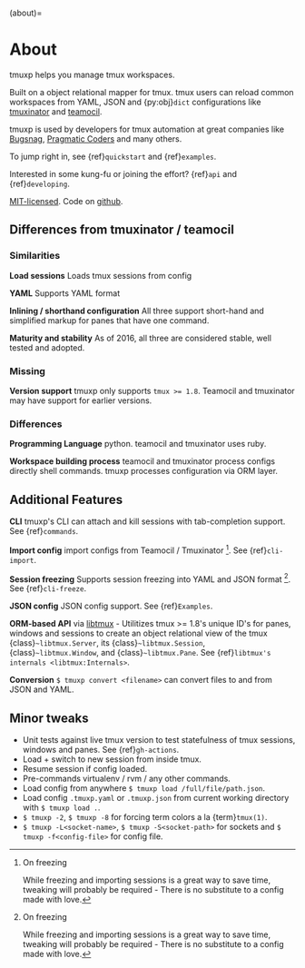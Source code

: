 ```{module} tmuxp

```

(about)=

# About

tmuxp helps you manage tmux workspaces.

Built on a object relational mapper for tmux. tmux users can reload common
workspaces from YAML, JSON and {py:obj}`dict` configurations like
[tmuxinator][tmuxinator] and [teamocil][teamocil].

tmuxp is used by developers for tmux automation at great companies like
[Bugsnag][bugsnag], [Pragmatic Coders][pragmatic coders] and many others.

To jump right in, see {ref}`quickstart` and {ref}`examples`.

Interested in some kung-fu or joining the effort? {ref}`api` and
{ref}`developing`.

[MIT-licensed][mit-licensed]. Code on [github](http://github.com/tmux-python/tmuxp).

[bugsnag]: https://blog.bugsnag.com/benefits-of-using-tmux/
[pragmatic coders]: http://pragmaticcoders.com/blog/tmuxp-preconfigured-sessions/

## Differences from tmuxinator / teamocil

### Similarities

**Load sessions** Loads tmux sessions from config

**YAML** Supports YAML format

**Inlining / shorthand configuration** All three support short-hand and
simplified markup for panes that have one command.

**Maturity and stability** As of 2016, all three are considered stable,
well tested and adopted.

### Missing

**Version support** tmuxp only supports `tmux >= 1.8`. Teamocil and
tmuxinator may have support for earlier versions.

### Differences

**Programming Language** python. teamocil and tmuxinator uses ruby.

**Workspace building process** teamocil and tmuxinator process configs
directly shell commands. tmuxp processes configuration via ORM layer.

## Additional Features

**CLI** tmuxp's CLI can attach and kill sessions with tab-completion
support. See {ref}`commands`.

**Import config** import configs from Teamocil / Tmuxinator [^id4]. See
{ref}`cli-import`.

**Session freezing** Supports session freezing into YAML and JSON
format [^id4]. See {ref}`cli-freeze`.

**JSON config** JSON config support. See {ref}`Examples`.

**ORM-based API** via [libtmux][libtmux] - Utilitizes tmux >= 1.8's unique ID's for
panes, windows and sessions to create an object relational view of the tmux
{class}`~libtmux.Server`, its {class}`~libtmux.Session`,
{class}`~libtmux.Window`, and {class}`~libtmux.Pane`.
See {ref}`libtmux's internals <libtmux:Internals>`.

**Conversion** `$ tmuxp convert <filename>` can convert files to and
from JSON and YAML.

[^id4]: On freezing

    While freezing and importing sessions is a great way to save time,
    tweaking will probably be required - There is no substitute to a
    config made with love.

[libtmux]: https://libtmux.git-pull.com

## Minor tweaks

- Unit tests against live tmux version to test statefulness of tmux
  sessions, windows and panes. See {ref}`gh-actions`.
- Load + switch to new session from inside tmux.
- Resume session if config loaded.
- Pre-commands virtualenv / rvm / any other commands.
- Load config from anywhere `$ tmuxp load /full/file/path.json`.
- Load config `.tmuxp.yaml` or `.tmuxp.json` from current working
  directory with `$ tmuxp load .`.
- `$ tmuxp -2`, `$ tmuxp -8` for forcing term colors a la
  {term}`tmux(1)`.
- `$ tmuxp -L<socket-name>`, `$ tmuxp -S<socket-path>` for sockets and
  `$ tmuxp -f<config-file>` for config file.

[attempt at 1.7 test]: https://travis-ci.org/tmux-python/tmuxp/jobs/12348263
[kaptan]: https://github.com/emre/kaptan
[mit-licensed]: http://opensource.org/licenses/MIT
[tmuxinator]: https://github.com/aziz/tmuxinator
[teamocil]: https://github.com/remiprev/teamocil
[erb]: http://ruby-doc.org/stdlib-2.0.0/libdoc/erb/rdoc/ERB.html
[edit this page]: https://github.com/tmux-python/tmuxp/edit/master/doc/about.rst
